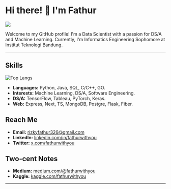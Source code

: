 # Hi there! 👋 I'm Fathur
![](https://komarev.com/ghpvc/?username=fathurwithyou&style=plastic)

Welcome to my GitHub profile! I'm a Data Scientist with a passion for DS/A and Machine Learning. Currently, I'm Informatics Engineering Sophomore at Institut Teknologi Bandung.

---

## Skills
![Top Langs](https://github-readme-stats.vercel.app/api/top-langs/?username=fathurwithyou&layout=compact&hide=jupyter%20notebook)
- **Languages:** Python, Java, SQL, C/C++, GO.
- **Interests:** Machine Learning, DS/A, Software Engineering.
- **DS/A:** TensorFlow, Tableau, PyTorch, Keras.
- **Web:** Express, Next, TS, MongoDB, Postgre, Flask, Fiber.

## Reach Me
- **Email:** rizkyfathur326@gmail.com
- **LinkedIn:** [linkedin.com/in/fathurwithyou](https://www.linkedin.com/in/fathurwithyou/)
- **Twitter:** [x.com/fathurwithyou](https://x.com/fathurwithyou)

## Two-cent Notes
 - **Medium:** [medium.com/@fathurwithyou](https://www.linkedin.com/in/fathurwithyou/)
 - **Kaggle:** [kaggle.com/fathurwithyou](https://www.kaggle.com/fathurwithyou)

---
